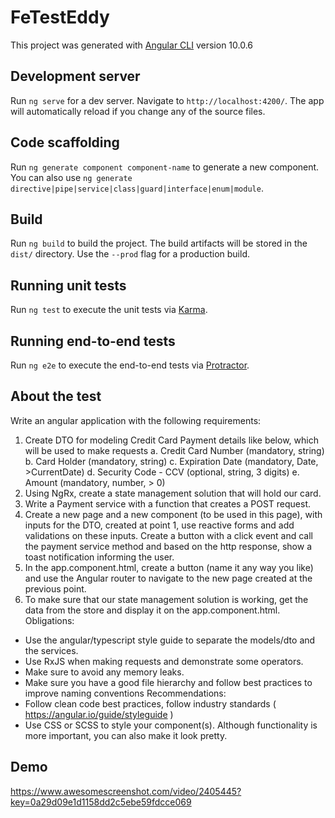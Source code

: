 # FeTestEddy

This project was generated with [Angular CLI](https://github.com/angular/angular-cli) version 10.0.6

## Development server

Run `ng serve` for a dev server. Navigate to `http://localhost:4200/`. The app will automatically reload if you change any of the source files.

## Code scaffolding

Run `ng generate component component-name` to generate a new component. You can also use `ng generate directive|pipe|service|class|guard|interface|enum|module`.

## Build

Run `ng build` to build the project. The build artifacts will be stored in the `dist/` directory. Use the `--prod` flag for a production build.

## Running unit tests

Run `ng test` to execute the unit tests via [Karma](https://karma-runner.github.io).

## Running end-to-end tests

Run `ng e2e` to execute the end-to-end tests via [Protractor](http://www.protractortest.org/).

## About the test

Write an angular application with the following requirements:
1. Create DTO for modeling Credit Card Payment details like below, which will be used to make
requests
  a. Credit Card Number (mandatory, string)
  b. Card Holder (mandatory, string)
  c. Expiration Date (mandatory, Date, >CurrentDate)
  d. Security Code - CCV (optional, string, 3 digits)
  e. Amount (mandatory, number, > 0)
2. Using NgRx, create a state management solution that will hold our card.
3. Write a Payment service with a function that creates a POST request.
4. Create a new page and a new component (to be used in this page), with inputs for the DTO,
created at point 1, use reactive forms and add validations on these inputs. Create a button with
a click event and call the payment service method and based on the http response, show a toast
notification informing the user.
5. In the app.component.html, create a button (name it any way you like) and use the Angular
router to navigate to the new page created at the previous point.
6. To make sure that our state management solution is working, get the data from the store and
display it on the app.component.html.
Obligations:
- Use the angular/typescript style guide to separate the models/dto and the services.
- Use RxJS when making requests and demonstrate some operators.
- Make sure to avoid any memory leaks.
- Make sure you have a good file hierarchy and follow best practices to improve naming conventions
Recommendations:
- Follow clean code best practices, follow industry standards ( https://angular.io/guide/styleguide )
- Use CSS or SCSS to style your component(s). Although functionality is more important, you can also
make it look pretty.

## Demo
https://www.awesomescreenshot.com/video/2405445?key=0a29d09e1d1158dd2c5ebe59fdcce069
